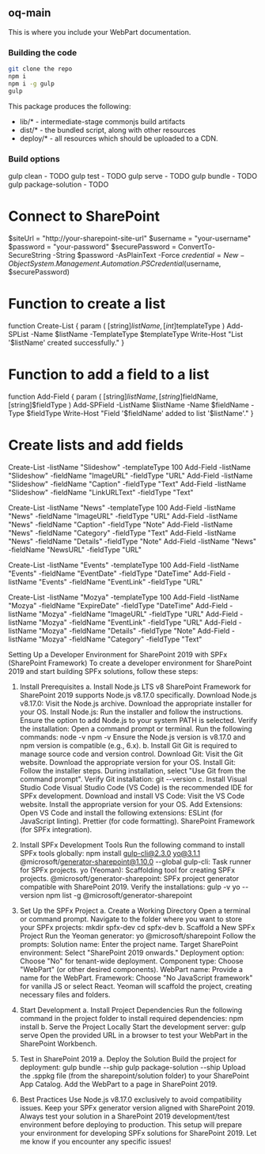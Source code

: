 ## oq-main

This is where you include your WebPart documentation.

### Building the code

```bash
git clone the repo
npm i
npm i -g gulp
gulp
```

This package produces the following:

* lib/* - intermediate-stage commonjs build artifacts
* dist/* - the bundled script, along with other resources
* deploy/* - all resources which should be uploaded to a CDN.

### Build options

gulp clean - TODO
gulp test - TODO
gulp serve - TODO
gulp bundle - TODO
gulp package-solution - TODO



# Connect to SharePoint
$siteUrl = "http://your-sharepoint-site-url"
$username = "your-username"
$password = "your-password"
$securePassword = ConvertTo-SecureString -String $password -AsPlainText -Force
$credential = New-Object System.Management.Automation.PSCredential($username, $securePassword)

# Function to create a list
function Create-List {
    param (
        [string]$listName,
        [int]$templateType
    )
    Add-SPList -Name $listName -TemplateType $templateType
    Write-Host "List '$listName' created successfully."
}

# Function to add a field to a list
function Add-Field {
    param (
        [string]$listName,
        [string]$fieldName,
        [string]$fieldType
    )
    Add-SPField -ListName $listName -Name $fieldName -Type $fieldType
    Write-Host "Field '$fieldName' added to list '$listName'."
}

# Create lists and add fields
Create-List -listName "Slideshow" -templateType 100
Add-Field -listName "Slideshow" -fieldName "ImageURL" -fieldType "URL"
Add-Field -listName "Slideshow" -fieldName "Caption" -fieldType "Text"
Add-Field -listName "Slideshow" -fieldName "LinkURLText" -fieldType "Text"

Create-List -listName "News" -templateType 100
Add-Field -listName "News" -fieldName "ImageURL" -fieldType "URL"
Add-Field -listName "News" -fieldName "Caption" -fieldType "Note"
Add-Field -listName "News" -fieldName "Category" -fieldType "Text"
Add-Field -listName "News" -fieldName "Details" -fieldType "Note"
Add-Field -listName "News" -fieldName "NewsURL" -fieldType "URL"

Create-List -listName "Events" -templateType 100
Add-Field -listName "Events" -fieldName "EventDate" -fieldType "DateTime"
Add-Field -listName "Events" -fieldName "EventLink" -fieldType "URL"

Create-List -listName "Mozya" -templateType 100
Add-Field -listName "Mozya" -fieldName "ExpireDate" -fieldType "DateTime"
Add-Field -listName "Mozya" -fieldName "ImageURL" -fieldType "URL"
Add-Field -listName "Mozya" -fieldName "EventLink" -fieldType "URL"
Add-Field -listName "Mozya" -fieldName "Details" -fieldType "Note"
Add-Field -listName "Mozya" -fieldName "Category" -fieldType "Text"




Setting Up a Developer Environment for SharePoint 2019 with SPFx (SharePoint Framework)
To create a developer environment for SharePoint 2019 and start building SPFx solutions, follow these steps:

1. Install Prerequisites
a. Install Node.js LTS v8
SharePoint Framework for SharePoint 2019 supports Node.js v8.17.0 specifically.
Download Node.js v8.17.0:
Visit the Node.js archive.
Download the appropriate installer for your OS.
Install Node.js:
Run the installer and follow the instructions.
Ensure the option to add Node.js to your system PATH is selected.
Verify the installation:
Open a command prompt or terminal.
Run the following commands: 
node -v
npm -v
Ensure the Node.js version is v8.17.0 and npm version is compatible (e.g., 6.x).
b. Install Git
Git is required to manage source code and version control.
Download Git:
Visit the Git website.
Download the appropriate version for your OS.
Install Git:
Follow the installer steps.
During installation, select "Use Git from the command prompt".
Verify Git installation:
git --version
c. Install Visual Studio Code
Visual Studio Code (VS Code) is the recommended IDE for SPFx development.
Download and install VS Code:
Visit the VS Code website.
Install the appropriate version for your OS.
Add Extensions:
Open VS Code and install the following extensions: 
ESLint (for JavaScript linting).
Prettier (for code formatting).
SharePoint Framework (for SPFx integration).

2. Install SPFx Development Tools
Run the following command to install SPFx tools globally:
npm install gulp-cli@2.3.0 yo@3.1.1 @microsoft/generator-sharepoint@1.10.0 --global
gulp-cli: Task runner for SPFx projects.
yo (Yeoman): Scaffolding tool for creating SPFx projects.
@microsoft/generator-sharepoint: SPFx project generator compatible with SharePoint 2019.
Verify the installations:
gulp -v
yo --version
npm list -g @microsoft/generator-sharepoint

3. Set Up the SPFx Project
a. Create a Working Directory
Open a terminal or command prompt.
Navigate to the folder where you want to store your SPFx projects: 
mkdir spfx-dev
cd spfx-dev
b. Scaffold a New SPFx Project
Run the Yeoman generator:
yo @microsoft/sharepoint
Follow the prompts:
Solution name: Enter the project name.
Target SharePoint environment: Select "SharePoint 2019 onwards."
Deployment option: Choose "No" for tenant-wide deployment.
Component type: Choose "WebPart" (or other desired components).
WebPart name: Provide a name for the WebPart.
Framework: Choose "No JavaScript framework" for vanilla JS or select React.
Yeoman will scaffold the project, creating necessary files and folders.

4. Start Development
a. Install Project Dependencies
Run the following command in the project folder to install required dependencies:
npm install
b. Serve the Project Locally
Start the development server: 
gulp serve
Open the provided URL in a browser to test your WebPart in the SharePoint Workbench.

5. Test in SharePoint 2019
a. Deploy the Solution
Build the project for deployment:
gulp bundle --ship
gulp package-solution --ship
Upload the .sppkg file (from the sharepoint/solution folder) to your SharePoint App Catalog.
Add the WebPart to a page in SharePoint 2019.

6. Best Practices
Use Node.js v8.17.0 exclusively to avoid compatibility issues.
Keep your SPFx generator version aligned with SharePoint 2019.
Always test your solution in a SharePoint 2019 development/test environment before deploying to production.
This setup will prepare your environment for developing SPFx solutions for SharePoint 2019. Let me know if you encounter any specific issues!
